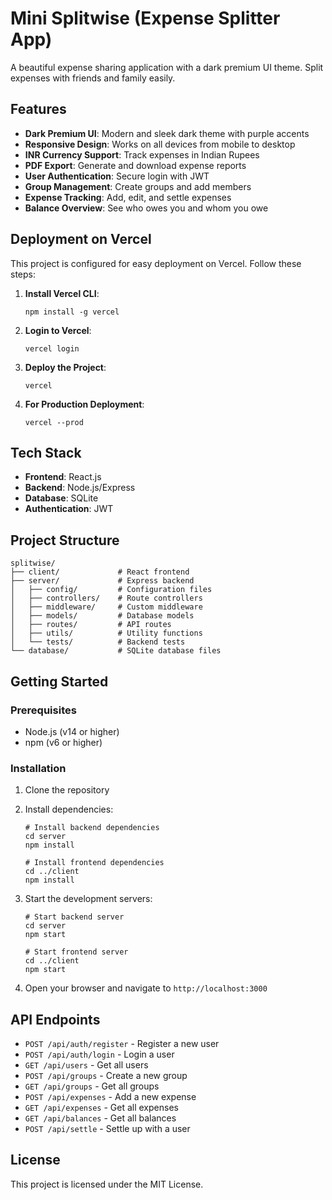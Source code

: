 # Mini Splitwise (Expense Splitter App)

A beautiful expense sharing application with a dark premium UI theme. Split expenses with friends and family easily.

## Features

- **Dark Premium UI**: Modern and sleek dark theme with purple accents
- **Responsive Design**: Works on all devices from mobile to desktop
- **INR Currency Support**: Track expenses in Indian Rupees
- **PDF Export**: Generate and download expense reports
- **User Authentication**: Secure login with JWT
- **Group Management**: Create groups and add members
- **Expense Tracking**: Add, edit, and settle expenses
- **Balance Overview**: See who owes you and whom you owe

## Deployment on Vercel

This project is configured for easy deployment on Vercel. Follow these steps:

1. **Install Vercel CLI**:
   ```
   npm install -g vercel
   ```

2. **Login to Vercel**:
   ```
   vercel login
   ```

3. **Deploy the Project**:
   ```
   vercel
   ```

4. **For Production Deployment**:
   ```
   vercel --prod
   ```

## Tech Stack

- **Frontend**: React.js
- **Backend**: Node.js/Express
- **Database**: SQLite
- **Authentication**: JWT

## Project Structure

```
splitwise/
├── client/             # React frontend
├── server/             # Express backend
│   ├── config/         # Configuration files
│   ├── controllers/    # Route controllers
│   ├── middleware/     # Custom middleware
│   ├── models/         # Database models
│   ├── routes/         # API routes
│   ├── utils/          # Utility functions
│   └── tests/          # Backend tests
└── database/           # SQLite database files
```

## Getting Started

### Prerequisites

- Node.js (v14 or higher)
- npm (v6 or higher)

### Installation

1. Clone the repository
2. Install dependencies:
   ```
   # Install backend dependencies
   cd server
   npm install

   # Install frontend dependencies
   cd ../client
   npm install
   ```

3. Start the development servers:
   ```
   # Start backend server
   cd server
   npm start

   # Start frontend server
   cd ../client
   npm start
   ```

4. Open your browser and navigate to `http://localhost:3000`

## API Endpoints

- `POST /api/auth/register` - Register a new user
- `POST /api/auth/login` - Login a user
- `GET /api/users` - Get all users
- `POST /api/groups` - Create a new group
- `GET /api/groups` - Get all groups
- `POST /api/expenses` - Add a new expense
- `GET /api/expenses` - Get all expenses
- `GET /api/balances` - Get all balances
- `POST /api/settle` - Settle up with a user

## License

This project is licensed under the MIT License.